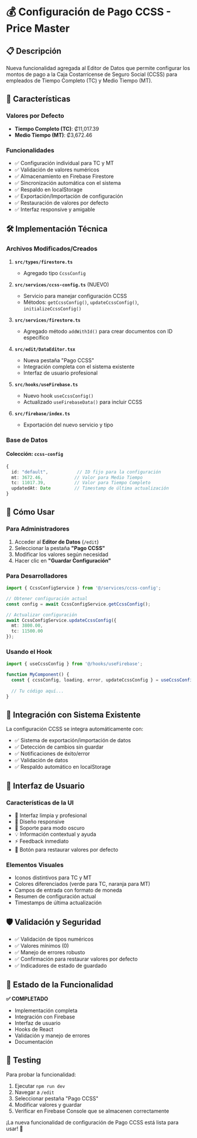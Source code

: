 # 💰 Configuración de Pago CCSS - Price Master

## 📋 Descripción

Nueva funcionalidad agregada al Editor de Datos que permite configurar los montos de pago a la Caja Costarricense de Seguro Social (CCSS) para empleados de Tiempo Completo (TC) y Medio Tiempo (MT).

## 🚀 Características

### Valores por Defecto
- **Tiempo Completo (TC)**: ₡11,017.39
- **Medio Tiempo (MT)**: ₡3,672.46

### Funcionalidades
- ✅ Configuración individual para TC y MT
- ✅ Validación de valores numéricos
- ✅ Almacenamiento en Firebase Firestore
- ✅ Sincronización automática con el sistema
- ✅ Respaldo en localStorage
- ✅ Exportación/Importación de configuración
- ✅ Restauración de valores por defecto
- ✅ Interfaz responsive y amigable

## 🛠 Implementación Técnica

### Archivos Modificados/Creados

1. **`src/types/firestore.ts`**
   - Agregado tipo `CcssConfig`

2. **`src/services/ccss-config.ts`** (NUEVO)
   - Servicio para manejar configuración CCSS
   - Métodos: `getCcssConfig()`, `updateCcssConfig()`, `initializeCcssConfig()`

3. **`src/services/firestore.ts`**
   - Agregado método `addWithId()` para crear documentos con ID específico

4. **`src/edit/DataEditor.tsx`**
   - Nueva pestaña "Pago CCSS"
   - Integración completa con el sistema existente
   - Interfaz de usuario profesional

5. **`src/hooks/useFirebase.ts`**
   - Nuevo hook `useCcssConfig()`
   - Actualizado `useFirebaseData()` para incluir CCSS

6. **`src/firebase/index.ts`**
   - Exportación del nuevo servicio y tipo

### Base de Datos

#### Colección: `ccss-config`
```typescript
{
  id: "default",           // ID fijo para la configuración
  mt: 3672.46,            // Valor para Medio Tiempo
  tc: 11017.39,           // Valor para Tiempo Completo
  updatedAt: Date         // Timestamp de última actualización
}
```

## 🎯 Cómo Usar

### Para Administradores
1. Acceder al **Editor de Datos** (`/edit`)
2. Seleccionar la pestaña **"Pago CCSS"**
3. Modificar los valores según necesidad
4. Hacer clic en **"Guardar Configuración"**

### Para Desarrolladores
```typescript
import { CcssConfigService } from '@/services/ccss-config';

// Obtener configuración actual
const config = await CcssConfigService.getCcssConfig();

// Actualizar configuración
await CcssConfigService.updateCcssConfig({
  mt: 3800.00,
  tc: 11500.00
});
```

### Usando el Hook
```typescript
import { useCcssConfig } from '@/hooks/useFirebase';

function MyComponent() {
  const { ccssConfig, loading, error, updateCcssConfig } = useCcssConfig();
  
  // Tu código aquí...
}
```

## 🔧 Integración con Sistema Existente

La configuración CCSS se integra automáticamente con:
- ✅ Sistema de exportación/importación de datos
- ✅ Detección de cambios sin guardar
- ✅ Notificaciones de éxito/error
- ✅ Validación de datos
- ✅ Respaldo automático en localStorage

## 🎨 Interfaz de Usuario

### Características de la UI
- 🎯 Interfaz limpia y profesional
- 📱 Diseño responsive
- 🌙 Soporte para modo oscuro
- 💡 Información contextual y ayuda
- ⚡ Feedback inmediato
- 🔄 Botón para restaurar valores por defecto

### Elementos Visuales
- Iconos distintivos para TC y MT
- Colores diferenciados (verde para TC, naranja para MT)
- Campos de entrada con formato de moneda
- Resumen de configuración actual
- Timestamps de última actualización

## 🛡️ Validación y Seguridad

- ✅ Validación de tipos numéricos
- ✅ Valores mínimos (0)
- ✅ Manejo de errores robusto
- ✅ Confirmación para restaurar valores por defecto
- ✅ Indicadores de estado de guardado

## 🔄 Estado de la Funcionalidad

**✅ COMPLETADO**
- Implementación completa
- Integración con Firebase
- Interfaz de usuario
- Hooks de React
- Validación y manejo de errores
- Documentación

## 🧪 Testing

Para probar la funcionalidad:
1. Ejecutar `npm run dev`
2. Navegar a `/edit`
3. Seleccionar pestaña "Pago CCSS"
4. Modificar valores y guardar
5. Verificar en Firebase Console que se almacenen correctamente

¡La nueva funcionalidad de configuración de Pago CCSS está lista para usar! 🎉
